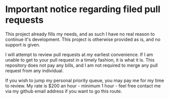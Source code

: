 # Important notice regarding filed pull requests

This project already fills my needs, and as such I have no real reason to continue it's development. This project is otherwise provided as is, and no support is given.

I will attempt to review pull requests at _my_ earliest convenience. If I am unable to get to your pull request in a timely fashion, it is what it is. This repository does not pay any bills, and I am not required to merge any pull request from any individual.

If you wish to jump my personal priority queue, you may pay me for my time to review. My rate is $200 an hour - minimum 1 hour - feel free contact me via my github email address if you want to go this route.
